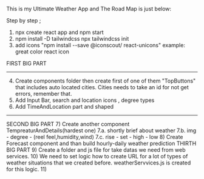 This is my Ultimate Weather App and The Road Map is just below:

Step by step ;

1) npx create react app and npm start
2) npm install -D tailwindcss
   npx tailwindcss init
3) add icons "npm install --save @iconscout/   react-unicons"
    example: great color react icon<UilReact size="80" color="#61DAFB" />

FIRST BIG PART
**************************************    
4) Create components folder then create first of one of them "TopButtons" that includes auto located cities. Cities needs to take an id for not get errors, remember that. 
5) Add Input Bar, search and location icons , degree types
6) Add TimeAndLocation part and shaped
***************************************
SECOND BIG PART
7) Create another component TempreaturAndDetails(hardest one)
    7.a. shortly brief about weather
    7.b. img - degree - (reel feel,humidity,wind)
    7.c. rise - set - high - low
8) Create Forecast component and than build hourly-daily weather prediction
THIRTH BIG PART
9) Create a folder and js file for take datas we need from web services. 
10) We need to set logic how to create URL for a lot of types of weather situations that we created before. weatherServvices.js is created for this logic.
11)